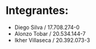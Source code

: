 # Integrantes:
* Diego Silva / 17.708.274-0
* Alonzo Tobar / 20.534.144-7
* Ikher Villaseca / 20.392.073-3

